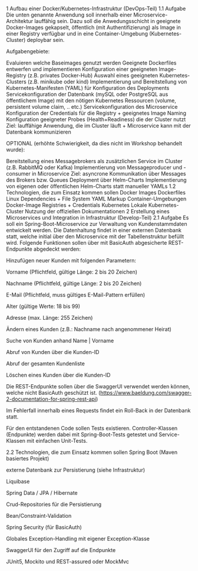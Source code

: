 1 Aufbau einer Docker/Kubernetes-Infrastruktur (DevOps-Teil)
1.1 Aufgabe
Die unten genannte Anwendung soll innerhalb einer Microservice-Architektur lauffähig sein. Dazu soll die Anwedungsschicht in geeignete Docker-Images gekapselt, öffentlich (mit Authentifizierung) als Image in einer Registry verfügbar und in eine Container-Umgebung (Kubernetes-Cluster) deploybar sein.

Aufgabengebiete:

Evaluieren welche Baseimages genutzt werden
Geeignete Dockerfiles entwerfen und implementieren
Konfiguration einer geeigneten Image-Registry (z.B. privates Docker-Hub)
Auswahl eines geeigneten Kubernetes-Clusters (z.B. minikube oder kind)
Implementierung und Bereitstellung von Kubernetes-Manifesten (YAML) für Konfiguration des Deployments
Servicekonfiguration der Datenbank (mySQL oder PostgreSQL aus öffentlichem Image) mit den nötigen Kubernetes Ressourcen (volume, persistent volume claim, .. etc.)
Servicekonfiguration des Microservice
Konfiguration der Credentials für die Registry + geeignetes Image Naming
Konfiguration geeigneter Probes (Health+Readiness) die der Cluster nutzt
Ziel: lauffähige Anwendung, die im Cluster läuft + Microservice kann mit der Datenbank kommunizieren


OPTIONAL (erhöhte Schwierigkeit, da dies nicht im Workshop behandelt wurde):

Bereitstellung eines Messagebrokers als zusätzlichen Service im Cluster (z.B. RabbitMQ oder Kafka)
Implementierung von Messageproducer und -consumer in Microservice 
Ziel: asyncrone Kommunikation über Messages des Brokers bzw. Queues
Deployment über Helm-Charts
Implementierung von eigenen oder öffentlichen Helm-Charts statt manueller YAMLs
1.2 Technologien, die zum Einsatz kommen sollen
Docker Images
Dockerfiles
Linux Dependencies + File System
YAML Markup
Container-Umgebungen
Docker-Image Registries + Credentials
Kubernetes
Lokale Kubernetes-Cluster
Nutzung der offiziellen Dokumentationen
2 Erstellung eines Microservices und Integration in Infrastruktur (Develop-Teil)
2.1 Aufgabe
Es soll ein Spring-Boot-Microservice zur Verwaltung von Kundenstammdaten entwickelt werden. Die Datenhaltung findet in
einer externen Datenbank statt, welche initial über den Microservice mit der Tabellenstruktur befüllt wird. 
Folgende Funktionen sollen über mit BasicAuth abgesicherte REST-Endpunkte abgedeckt werden:

Hinzufügen neuer Kunden mit folgenden Parametern:

Vorname (Pflichtfeld, gültige Länge: 2 bis 20 Zeichen)

Nachname (Pflichtfeld, gültige Länge: 2 bis 20 Zeichen)

E-Mail (Pflichtfeld, muss gültiges E-Mail-Pattern erfüllen)

Alter (gültige Werte: 18 bis 99)

Adresse (max. Länge: 255 Zeichen)

Ändern eines Kunden (z.B.: Nachname nach angenommener Heirat)

Suche von Kunden anhand Name | Vorname

Abruf von Kunden über die Kunden-ID

Abruf der gesamten Kundenliste

Löschen eines Kunden über die Kunden-ID

Die REST-Endpunkte sollen über die SwaggerUI verwendet werden können, welche nicht BasicAuth geschützt ist. (https://www.baeldung.com/swagger-2-documentation-for-spring-rest-api)

Im Fehlerfall innerhalb eines Requests findet ein Roll-Back in der Datenbank statt.

Für den entstandenen Code sollen Tests existieren. Controller-Klassen (Endpunkte) werden dabei mit Spring-Boot-Tests getestet und Service-Klassen mit einfachen Unit-Tests.

2.2 Technologien, die zum Einsatz kommen sollen
Spring Boot (Maven basiertes Projekt)

externe Datenbank zur Persistierung (siehe Infrastruktur)

Liquibase

Spring Data / JPA / Hibernate

Crud-Repositories für die Persistierung

Bean/Constraint-Validation

Spring Security (für BasicAuth)

Globales Exception-Handling mit eigener Exception-Klasse

SwaggerUI für den Zugriff auf die Endpunkte

JUnit5, Mockito und REST-assured oder MockMvc